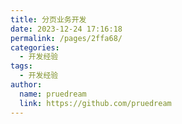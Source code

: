 ```yaml
---
title: 分页业务开发
date: 2023-12-24 17:16:18
permalink: /pages/2ffa68/
categories:
  - 开发经验
tags:
  - 开发经验
author: 
  name: pruedream
  link: https://github.com/pruedream
---
```

